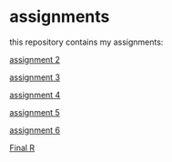 # assignments
this repository contains my assignments:

[assignment 2](https://github.com/SebasvanDie/assignments/blob/master/assignment2-2.ipynb)

[assignment 3](https://github.com/SebasvanDie/assignments/blob/master/assignment3%20Done.ipynb)

[assignment 4](https://github.com/SebasvanDie/assignments/blob/master/assignment4Done.ipynb)

[assignment 5](https://github.com/SebasvanDie/assignments/blob/master/Graded_assignment1-2.ipynb)

[assignment 6](https://github.com/SebasvanDie/assignments/blob/master/Graded_assignment_2%20(2).ipynb)

[Final R](https://github.com/SebasvanDie/assignments/blob/master/Exam_Sebastiaan_van_Die.ipynb)
